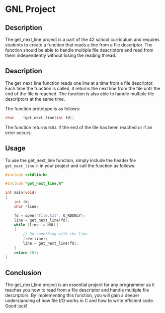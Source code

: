 # GNL Project

## Description
The get_next_line project is a part of the 42 school curriculum and requires students to create a function that reads a line from a file descriptor. The function should be able to handle multiple file descriptors and read from them independently without losing the reading thread.

## Description

The get_next_line function reads one line at a time from a file descriptor. Each time the function is called, it returns the next line from the file until the end of the file is reached. The function is also able to handle multiple file descriptors at the same time.

The function prototype is as follows:

```c
char	*get_next_line(int fd);
```

The function returns `NULL` if the end of the file has been reached or if an error occurs.

## Usage

To use the get_next_line function, simply include the header file `get_next_line.h` in your project and call the function as follows:

```c
#include <stdlib.h>

#include "get_next_line.h"

int main(void)
{
    int fd;
    char *line;

    fd = open("file.txt", O_RDONLY);
	line = get_next_line(fd);
    while (line != NULL)
    {
        // Do something with the line
        free(line);
	    line = get_next_line(fd);
    }
    return (0);
}
```

## Conclusion

The get_next_line project is an essential project for any programmer as it teaches you how to read from a file descriptor and handle multiple file descriptors. By implementing this function, you will gain a deeper understanding of how file I/O works in C and how to write efficient code. Good luck!